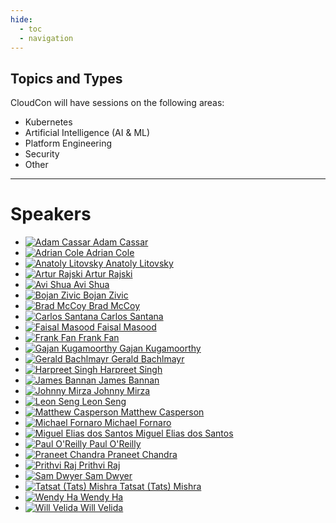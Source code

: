 ```yaml
---
hide:
  - toc
  - navigation
---
```


## Topics and Types

CloudCon will have sessions on the following areas:

* Kubernetes
* Artificial Intelligence (AI & ML)
* Platform Engineering
* Security
* Other

---

# Speakers

<div class="grid cards" markdown>

- [![Adam Cassar](images/speakers/headshots/AdamCassar.png) Adam Cassar](abstracts/AdamCassar.md)
- [![Adrian Cole](images/speakers/headshots/AdrianCole.png) Adrian Cole](abstracts/AdrianCole.md)
- [![Anatoly Litovsky](images/speakers/headshots/AnatolyLitovsky.png) Anatoly Litovsky](abstracts/AnatolyLitovsky.md)
- [![Artur Rajski](images/speakers/headshots/ArturRajski.png) Artur Rajski](abstracts/ArturRajski.md)
- [![Avi Shua](images/speakers/headshots/AviShua.png) Avi Shua](abstracts/AviShua.md)
- [![Bojan Zivic](images/speakers/headshots/BojanZivic.png) Bojan Zivic](abstracts/BojanZivic.md)
- [![Brad McCoy](images/speakers/headshots/BradMcCoy.png) Brad McCoy](abstracts/BradMcCoy.md)
- [![Carlos Santana](images/speakers/headshots/CarlosSantana.png) Carlos Santana](abstracts/CarlosSantana.md)
- [![Faisal Masood](images/speakers/headshots/FaisalMasood.png) Faisal Masood](abstracts/FrankFanFaisalMasood.md)
- [![Frank Fan](images/speakers/headshots/FrankFan.png) Frank Fan](abstracts/FrankFanFaisalMasood.md)
- [![Gajan Kugamoorthy](images/speakers/headshots/GajanKugamoorthy.png) Gajan Kugamoorthy](abstracts/GajanKugamoorthy.md)
- [![Gerald Bachlmayr](images/speakers/headshots/GeraldBachlmayr.png) Gerald Bachlmayr](abstracts/GeraldBachlmayr.md)
- [![Harpreet Singh](images/speakers/headshots/HarpreetSingh.png) Harpreet Singh](abstracts/HarpreetSingh.md)
- [![James Bannan](images/speakers/headshots/JamesBannan.png) James Bannan](abstracts/JamesBannan.md)
- [![Johnny Mirza](images/speakers/headshots/JohnnyMirza.png) Johnny Mirza](abstracts/JohnnyMirza.md)
- [![Leon Seng](images/speakers/headshots/LeonSeng.png) Leon Seng](abstracts/LeonSeng.md)
- [![Matthew Casperson](images/speakers/headshots/MatthewCasperson.png) Matthew Casperson](abstracts/MatthewCasperson.md)
- [![Michael Fornaro](images/speakers/headshots/MichaelFornaro.png) Michael Fornaro](abstracts/MichaelFornaro.md)
- [![Miguel Elias dos Santos](images/speakers/headshots/MiguelEliasdosSantos.png) Miguel Elias dos Santos](abstracts/MiguelEliasdosSantos.md)
- [![Paul O'Reilly](images/speakers/headshots/PaulOReilly.png) Paul O'Reilly](abstracts/PaulOReilly.md)
- [![Praneet Chandra](images/speakers/headshots/PraneetChandra.png) Praneet Chandra](abstracts/PraneetChandra.md)
- [![Prithvi Raj](images/speakers/headshots/PrithviRaj.png) Prithvi Raj](abstracts/PrithviRaj.md)
- [![Sam Dwyer](images/speakers/headshots/SamDwyer.png) Sam Dwyer](abstracts/SamDwyer.md)
- [![Tatsat (Tats) Mishra](images/speakers/headshots/TatsatMishra.png) Tatsat (Tats) Mishra](abstracts/TatsatMishra.md)
- [![Wendy Ha](images/speakers/headshots/WendyHa.png) Wendy Ha](abstracts/WendyHa.md)
- [![Will Velida](images/speakers/headshots/WillVelida.png) Will Velida](abstracts/WillVelida.md)

</div>